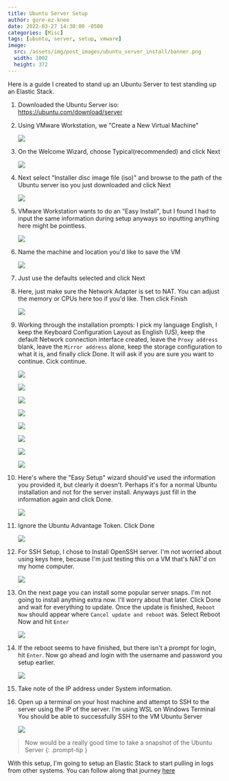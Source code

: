 ```yaml
---
title: Ubuntu Server Setup
author: gore-ez-knee
date: 2022-03-27 14:30:00 -0500
categories: [Misc]
tags: [ubuntu, server, setup, vmware]
image:
  src: /assets/img/post_images/ubuntu_server_install/banner.png
  width: 1002
  height: 372
---
```


Here is a guide I created to stand up an Ubuntu Server to test standing up an Elastic Stack.

1. Downloaded the Ubuntu Server iso: <https://ubuntu.com/download/server>
2. Using VMware Workstation, we "Create a New Virtual Machine"

    ![](/assets/img/post_images/ubuntu_server_install/snip1.png)

3. On the Welcome Wizard, choose Typical(recommended) and click Next

    ![](/assets/img/post_images/ubuntu_server_install/snip2.png)

4. Next select "Installer disc image file (iso)" and browse to the path of the Ubuntu server iso you just downloaded and click Next

    ![](/assets/img/post_images/elastic_install/snip3.png)

5. VMware Workstation wants to do an "Easy Install", but I found I had to input the same information during setup anyways so inputting anything here might be pointless.

    ![](/assets/img/post_images/ubuntu_server_install/snip4.png)

6. Name the machine and location you'd like to save the VM

    ![](/assets/img/post_images/ubuntu_server_install/snip5.png)

7. Just use the defaults selected and click Next
8. Here, just make sure the Network Adapter is set to NAT. You can adjust the memory or CPUs here too if you'd like. Then click Finish

    ![](/assets/img/post_images/ubuntu_server_install/snip6.png)

9. Working through the installation prompts: I pick my language English, I keep the Keyboard Configuration Layout as English (US), keep the default Network connection interface created, leave the `Proxy address` blank, leave the `Mirror address` alone, keep the storage configuration to what it is, and finally click Done. It will ask if you are sure you want to continue. Cick continue.

    ![](/assets/img/post_images/ubuntu_server_install/snip7.png)

    ![](/assets/img/post_images/ubuntu_server_install/snip8.png)

    ![](/assets/img/post_images/ubuntu_server_install/snip9.png)

    ![](/assets/img/post_images/ubuntu_server_install/snip10.png)

    ![](/assets/img/post_images/ubuntu_server_install/snip11.png)

    ![](/assets/img/post_images/ubuntu_server_install/snip12.png)

    ![](/assets/img/post_images/ubuntu_server_install/snip13.png)

    ![](/assets/img/post_images/ubuntu_server_install/snip14.png)

10. Here's where the "Easy Setup" wizard should've used the information you provided it, but clearly it doesn't. Perhaps it's for a normal Ubuntu installation and not for the server install. Anyways just fill in the information again and click Done.

    ![](/assets/img/post_images/ubuntu_server_install/snip15.png)

11. Ignore the Ubuntu Advantage Token. Click Done

    ![](/assets/img/post_images/ubuntu_server_install/snip16.png)

12. For SSH Setup, I chose to Install OpenSSH server. I'm not worried about using keys here, because I'm just testing this on a VM that's NAT'd on my home computer.

    ![](/assets/img/post_images/ubuntu_server_install/snip17.png)

13. On the next page you can install some popular server snaps. I'm not going to install anything extra now. I'll worry about that later. Click Done and wait for everything to update. Once the update is finished, `Reboot Now` should appear where `Cancel update and reboot` was. Select Reboot Now and hit `Enter`

    ![](/assets/img/post_images/ubuntu_server_install/snip18.png)

14. If the reboot seems to have finished, but there isn't a prompt for login, hit `Enter`. Now go ahead and login with the username and password you setup earlier.

    ![](/assets/img/post_images/ubuntu_server_install/snip19.png)

15. Take note of the IP address under System information.

16. Open up a terminal on your host machine and attempt to SSH to the server using the IP of the server. I'm using WSL on Windows Terminal You should be able to successfully SSH to the VM Ubuntu Server

    ![](/assets/img/post_images/ubuntu_server_install/snip20.png)

> Now would be a really good time to take a snapshot of the Ubuntu Server
{: .prompt-tip }

With this setup, I'm going to setup an Elastic Stack to start pulling in logs from other systems. You can follow along that journey [here](https://gore-ez-knee.github.io/posts/elastic-install/)